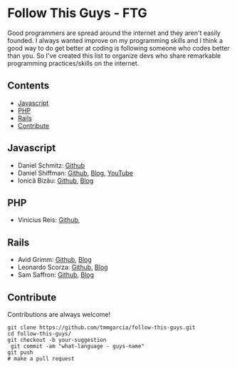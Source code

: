 # Follow This Guys - FTG
  Good programmers are spread around the internet and they aren't easily founded. 
  I always wanted improve on my programming skills and I think a good way to do get better at coding is following someone who codes better than you. So I've created this list to organize devs who share remarkable programming practices/skills on the internet. 
  
  
## Contents

- [Javascript](#javascript)
- [PHP](#php)
- [Rails](#rails)
- [Contribute](#contribute)

## Javascript
- Daniel Schmitz: [Github](https://github.com/danielschmitz)
- Daniel Shiffman: [Github](https://github.com/shiffman), [Blog](http://shiffman.net/), 
    [YouTube](https://www.youtube.com/user/shiffman)
- Ionică Bizău: [Github](https://github.com/IonicaBizau), [Blog](https://ionicabizau.net/)

## PHP
- Vinicius Reis: [Github](https://github.com/vinicius73),

## Rails
- Avid Grimm: [Github](https://github.com/avdi), [Blog](http://www.virtuouscode.com/)
- Leonardo Scorza: [Github](https://github.com/leonardoscorza), [Blog](http://onebitcode.com)
- Sam Saffron: [Github](https://github.com/SamSaffron), [Blog](https://samsaffron.com/)

## Contribute
  Contributions are always welcome!
  ```
  git clone https://github.com/tmmgarcia/follow-this-guys.git
  cd follow-this-guys/
  git checkout -b your-suggestion
  git commit -am "what-language - guys-name"
  git push
  # make a pull request
  ```
